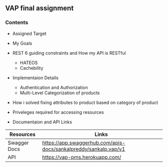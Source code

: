 ## VAP final assignment

### Contents

* Assigned Target

* My Goals

* REST 6 guiding constraints and How my API is RESTful
   - HATEOS 
   - Cachebility

* Implementaion Details
   - Authentication and Authorization
   - Multi-Level Categorization of products
   
* How i solved fixing attributes to product based on category of product

* Priveleges required for accessing resources

* Documentaion and API Links


 Resources   | Links
------------ | -------------
Swagger Docs | https://app.swaggerhub.com/apis-docs/sankalpreddy/sankalp.vap/v1
API | https://vap-pms.herokuapp.com/


